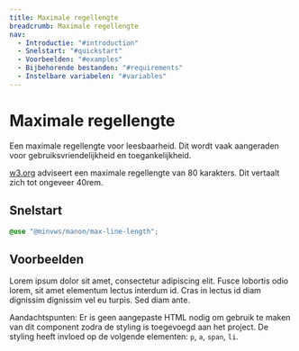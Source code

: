 ```yaml
---
title: Maximale regellengte
breadcrumb: Maximale regellengte
nav:
  - Introductie: "#introduction"
  - Snelstart: "#quickstart"
  - Voorbeelden: "#examples"
  - Bijbehorende bestanden: "#requirements"
  - Instelbare variabelen: "#variables"
---
```


<h1 id="introduction">Maximale regellengte</h1>

Een maximale regellengte voor leesbaarheid. Dit wordt vaak aangeraden voor
gebruiksvriendelijkheid en toegankelijkheid.

[w3.org](https://www.w3.org/TR/WCAG21/#visual-presentation) adviseert een
maximale regellengte van 80 karakters. Dit vertaalt zich tot ongeveer 40rem.

<h2 id="quickstart">Snelstart</h2>

```scss
@use "@minvws/manon/max-line-length";
```

<h2 id="examples">Voorbeelden</h2>

Lorem ipsum dolor sit amet, consectetur adipiscing elit. Fusce lobortis odio
lorem, sit amet elementum lectus interdum id. Cras in lectus id diam dignissim
dignissim vel eu turpis. Sed diam ante.

<p class="explanation">
  <span>Aandachtspunten:</span>
  Er is geen aangepaste HTML nodig om gebruik te maken van dit component zodra de
  styling is toegevoegd aan het project. De styling heeft invloed op de volgende
  elementen: <code>p</code>, <code>a</code>, <code>span</code>, <code>li</code>.
</p>
